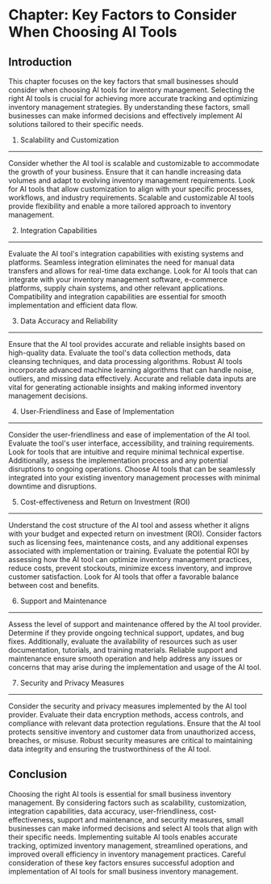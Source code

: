 Chapter: Key Factors to Consider When Choosing AI Tools
=======================================================

Introduction
------------

This chapter focuses on the key factors that small businesses should consider when choosing AI tools for inventory management. Selecting the right AI tools is crucial for achieving more accurate tracking and optimizing inventory management strategies. By understanding these factors, small businesses can make informed decisions and effectively implement AI solutions tailored to their specific needs.

1. Scalability and Customization
--------------------------------

Consider whether the AI tool is scalable and customizable to accommodate the growth of your business. Ensure that it can handle increasing data volumes and adapt to evolving inventory management requirements. Look for AI tools that allow customization to align with your specific processes, workflows, and industry requirements. Scalable and customizable AI tools provide flexibility and enable a more tailored approach to inventory management.

2. Integration Capabilities
---------------------------

Evaluate the AI tool's integration capabilities with existing systems and platforms. Seamless integration eliminates the need for manual data transfers and allows for real-time data exchange. Look for AI tools that can integrate with your inventory management software, e-commerce platforms, supply chain systems, and other relevant applications. Compatibility and integration capabilities are essential for smooth implementation and efficient data flow.

3. Data Accuracy and Reliability
--------------------------------

Ensure that the AI tool provides accurate and reliable insights based on high-quality data. Evaluate the tool's data collection methods, data cleansing techniques, and data processing algorithms. Robust AI tools incorporate advanced machine learning algorithms that can handle noise, outliers, and missing data effectively. Accurate and reliable data inputs are vital for generating actionable insights and making informed inventory management decisions.

4. User-Friendliness and Ease of Implementation
-----------------------------------------------

Consider the user-friendliness and ease of implementation of the AI tool. Evaluate the tool's user interface, accessibility, and training requirements. Look for tools that are intuitive and require minimal technical expertise. Additionally, assess the implementation process and any potential disruptions to ongoing operations. Choose AI tools that can be seamlessly integrated into your existing inventory management processes with minimal downtime and disruptions.

5. Cost-effectiveness and Return on Investment (ROI)
----------------------------------------------------

Understand the cost structure of the AI tool and assess whether it aligns with your budget and expected return on investment (ROI). Consider factors such as licensing fees, maintenance costs, and any additional expenses associated with implementation or training. Evaluate the potential ROI by assessing how the AI tool can optimize inventory management practices, reduce costs, prevent stockouts, minimize excess inventory, and improve customer satisfaction. Look for AI tools that offer a favorable balance between cost and benefits.

6. Support and Maintenance
--------------------------

Assess the level of support and maintenance offered by the AI tool provider. Determine if they provide ongoing technical support, updates, and bug fixes. Additionally, evaluate the availability of resources such as user documentation, tutorials, and training materials. Reliable support and maintenance ensure smooth operation and help address any issues or concerns that may arise during the implementation and usage of the AI tool.

7. Security and Privacy Measures
--------------------------------

Consider the security and privacy measures implemented by the AI tool provider. Evaluate their data encryption methods, access controls, and compliance with relevant data protection regulations. Ensure that the AI tool protects sensitive inventory and customer data from unauthorized access, breaches, or misuse. Robust security measures are critical to maintaining data integrity and ensuring the trustworthiness of the AI tool.

Conclusion
----------

Choosing the right AI tools is essential for small business inventory management. By considering factors such as scalability, customization, integration capabilities, data accuracy, user-friendliness, cost-effectiveness, support and maintenance, and security measures, small businesses can make informed decisions and select AI tools that align with their specific needs. Implementing suitable AI tools enables accurate tracking, optimized inventory management, streamlined operations, and improved overall efficiency in inventory management practices. Careful consideration of these key factors ensures successful adoption and implementation of AI tools for small business inventory management.
